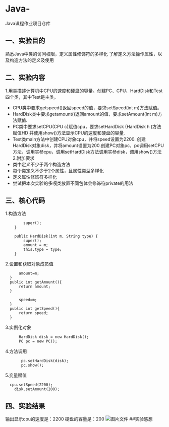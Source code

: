 # Java-
Java课程作业项目仓库
## 一、实验目的
熟悉Java中类的访问权限，定义属性修饰符的多样化
了解定义方法操作属性，以及构造方法的定义及使用
## 二、实验内容
1.用类描述计算机中CPU的速度和硬盘的容量。创建PC、CPU、HardDisk和Test四个类，其中Test是主类。
* CPU类中要求getspeed()返回speed的值，要求setSpeed(int m)方法赋值。
* HardDisk类中要求getamount()返回amount的值，要求setAmount(int m)方法赋值.
* PC类中要求setCPU(CPU c)赋值cpu，要求setHardDisk (HardDisk h )方法赋值HD 并使用show()方法显示CPU的速度和硬盘的容量.
* Test类main方法中创建CPU对象cpu，并将speed设置为2200. 创建HardDisk对象disk，并将amount设置为200.创建PC对象pc，pc调用setCPU方法，调用实参cpu，调用setHardDisk方法调用实参disk，调用show()方法
2.附加要求
* 类中定义不少于两个构造方法
* 每个类定义不少于2个属性，且属性类型多样化
* 定义属性修饰符多样化
* 尝试把本次实验的多嘎类放置不同包体会修饰符private的用法
## 三、核心代码
1.构造方法
```public HardDisk() {
		super();
	}

	public HardDisk(int m, String type) {
		super();
		amount = m;
		this.type = type;
	}
  ```
2.设置和获取对象成员值
  ```	public void setAmount(int m){
		amount=m;
	}
	public int getAmount(){
		return amount;
	}
  ```
  ```	public void setSpeed(int m){
		speed=m;
	}
	public int getSpeed(){
		return speed;
	}
  ``` 
3.实例化对象
  ```	CPU cpu = new CPU();
		HardDisk disk = new HardDisk();
		PC pc = new PC();
 ```
4.方法调用
 ```pc.setCPU(cpu);
		pc.setHardDisk(disk);
		pc.show();
  ```
5.变量赋值
```
  cpu.setSpeed(2200);
	disk.setAmount(200);
```
## 四、实验结果
 输出显示cpu的速度是：2200 硬盘的容量是：200
 ![图片文件](https://p.qlogo.cn/qqmail_head/PiajxSqBRaEK7NVzox8BdMgbmZFyg2S9v2a1JfLfpJlSdxItJHKibbsYiczU8GKSyN1n2BOQl5ct5A/0)
 ##实验感想
 
